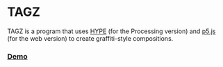 # TAGZ

TAGZ is a program that uses [HYPE](https://www.hypeframework.com/) (for the Processing version) and [p5.js](https://p5js.org/) (for the web version) to create graffiti-style compositions.

### [Demo](https://bejuco.co/projects/tagz/app/tagz_web_01.html)
